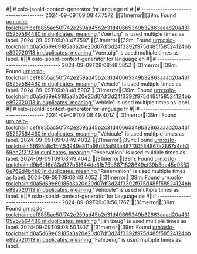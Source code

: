 #||# oslo-jsonld-context-generator for language nl
#||# -------------------------------------
2024-09-09T09:08:47.757Z [31merror[39m: Found [urn:oslo-toolchain:cef8855ac50f742e259ad45b2c31d40665349b32863aaad20a43105257564480 in duplicates, meaning ](all-vrachtwagenParkeren-ap#L0)"Voertuig" is used multiple times as label.
2024-09-09T09:08:47.759Z [31merror[39m: Found [urn:oslo-toolchain:d0a5d69e69185a3a20e20d07df3d24f3392f975d485f58524124bbe892720113 in duplicates, meaning ](all-vrachtwagenParkeren-ap#L0)"Voertuig" is used multiple times as label.
#||# oslo-jsonld-context-generator for language en
#||# -------------------------------------
2024-09-09T09:08:48.585Z [31merror[39m: Found [urn:oslo-toolchain:cef8855ac50f742e259ad45b2c31d40665349b32863aaad20a43105257564480 in duplicates, meaning ](all-vrachtwagenParkeren-ap#L0)"Vehicle" is used multiple times as label.
2024-09-09T09:08:48.590Z [31merror[39m: Found [urn:oslo-toolchain:d0a5d69e69185a3a20e20d07df3d24f3392f975d485f58524124bbe892720113 in duplicates, meaning ](all-vrachtwagenParkeren-ap#L0)"Vehicle" is used multiple times as label.
#||# oslo-jsonld-context-generator for language fr
#||# -------------------------------------
2024-09-09T09:08:49.401Z [31merror[39m: Found [urn:oslo-toolchain:cef8855ac50f742e259ad45b2c31d40665349b32863aaad20a43105257564480 in duplicates, meaning ](all-vrachtwagenParkeren-ap#L0)"Véhicule" is used multiple times as label.
2024-09-09T09:08:49.403Z [31merror[39m: Found [urn:oslo-toolchain:5f695a8c15f454949e811b98d85af93a487130584867a2867a4cb359ec2f21f2 in duplicates, meaning ](all-vrachtwagenParkeren-ap#L0)"Réservation" is used multiple times as label.
2024-09-09T09:08:49.404Z [31merror[39m: Found [urn:oslo-toolchain:d9b6b16d83a927b5f644de6fb75b6871528649cf39b3da45d95530e762d4b4b0 in duplicates, meaning ](all-vrachtwagenParkeren-ap#L0)"Réservation" is used multiple times as label.
2024-09-09T09:08:49.405Z [31merror[39m: Found [urn:oslo-toolchain:d0a5d69e69185a3a20e20d07df3d24f3392f975d485f58524124bbe892720113 in duplicates, meaning ](all-vrachtwagenParkeren-ap#L0)"Véhicule" is used multiple times as label.
#||# oslo-jsonld-context-generator for language de
#||# -------------------------------------
2024-09-09T09:08:50.176Z [31merror[39m: Found [urn:oslo-toolchain:cef8855ac50f742e259ad45b2c31d40665349b32863aaad20a43105257564480 in duplicates, meaning ](all-vrachtwagenParkeren-ap#L0)"Fahrzeug" is used multiple times as label.
2024-09-09T09:08:50.180Z [31merror[39m: Found [urn:oslo-toolchain:d0a5d69e69185a3a20e20d07df3d24f3392f975d485f58524124bbe892720113 in duplicates, meaning ](all-vrachtwagenParkeren-ap#L0)"Fahrzeug" is used multiple times as label.
